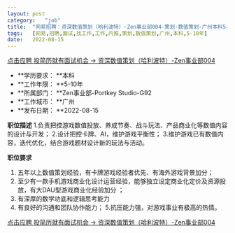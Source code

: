 ```yaml
---
layout:	post
category:	"job"
title:	"网易招聘：资深数值策划（哈利波特）-Zen事业部004-策划-数值策划-广州本科5-10年"
tags:	[网易,招聘,面试,找工作,工作,内推,策划,数值策划,广州,本科,5-10年]
date:	2022-08-15
---
```


[点击应聘 投简历就有面试机会 -> 资深数值策划（哈利波特）-Zen事业部004](http://mobile.bole.netease.com/bole/boleDetail?id=41135&employeeId=346f03c3cda5f04c&key=all)



- **学历要求： **本科
- **工作年限： **5-10年
- **所属部门： **Zen事业部-Portkey Studio-G92
- **工作城市： **广州
- **发布日期： **2022-08-15



**职位描述**
1.负责把控游戏数值投放、养成节奏、战斗玩法、产品商业化等数值内容的设计与开发；
2.设计把控卡牌、AI，维护游戏平衡性；
3.维护游戏已有数值内容，迭代优化，结合游戏题材设计新的玩法与活动。




**职位要求**
1. 五年以上数值策划经验，有卡牌游戏经验者优先、有海外游戏背景加分；
2. 至少有一款手机游戏商业化设计运营经验，能够独立设定商业化定价及资源投放，有大DAU型游戏商业化经验加分 ；
3. 有深厚的数学功底和逻辑思考能力
4. 有良好的沟通和团队协作能力；
5.抗压能力强，对游戏事业有极高的热情。



[点击应聘 投简历就有面试机会 -> 资深数值策划（哈利波特）-Zen事业部004](http://mobile.bole.netease.com/bole/boleDetail?id=41135&employeeId=346f03c3cda5f04c&key=all)